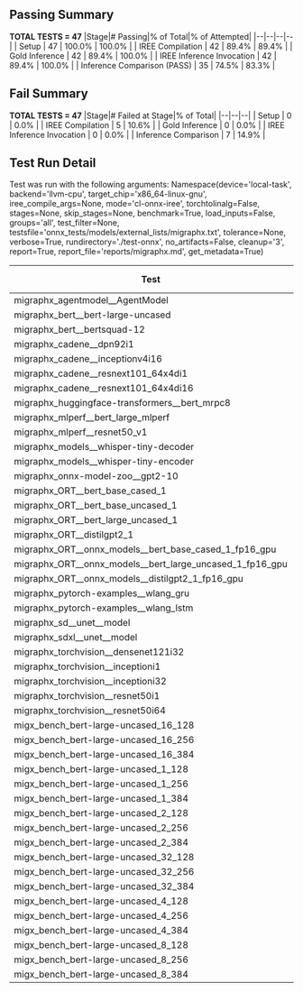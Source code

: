 ## Passing Summary

**TOTAL TESTS = 47**
|Stage|# Passing|% of Total|% of Attempted|
|--|--|--|--|
| Setup | 47 | 100.0% | 100.0% |
| IREE Compilation | 42 | 89.4% | 89.4% |
| Gold Inference | 42 | 89.4% | 100.0% |
| IREE Inference Invocation | 42 | 89.4% | 100.0% |
| Inference Comparison (PASS) | 35 | 74.5% | 83.3% |
## Fail Summary

**TOTAL TESTS = 47**
|Stage|# Failed at Stage|% of Total|
|--|--|--|
| Setup | 0 | 0.0% |
| IREE Compilation | 5 | 10.6% |
| Gold Inference | 0 | 0.0% |
| IREE Inference Invocation | 0 | 0.0% |
| Inference Comparison | 7 | 14.9% |
## Test Run Detail
Test was run with the following arguments:
Namespace(device='local-task', backend='llvm-cpu', target_chip='x86_64-linux-gnu', iree_compile_args=None, mode='cl-onnx-iree', torchtolinalg=False, stages=None, skip_stages=None, benchmark=True, load_inputs=False, groups='all', test_filter=None, testsfile='onnx_tests/models/external_lists/migraphx.txt', tolerance=None, verbose=True, rundirectory='./test-onnx', no_artifacts=False, cleanup='3', report=True, report_file='reports/migraphx.md', get_metadata=True)

| Test | Exit Status | Mean Benchmark Time (ms) | Notes |
|--|--|--|--|
| migraphx_agentmodel__AgentModel | compilation | None | |
| migraphx_bert__bert-large-uncased | PASS | 371.22887559235096 | |
| migraphx_bert__bertsquad-12 | compilation | None | |
| migraphx_cadene__dpn92i1 | PASS | 168.49044130908115 | |
| migraphx_cadene__inceptionv4i16 | PASS | 5614.239933590095 | |
| migraphx_cadene__resnext101_64x4di1 | PASS | 320.32252537707484 | |
| migraphx_cadene__resnext101_64x4di16 | PASS | 5809.475187212229 | |
| migraphx_huggingface-transformers__bert_mrpc8 | PASS | 474.82662089169025 | |
| migraphx_mlperf__bert_large_mlperf | Numerics | 414.88903760910034 | |
| migraphx_mlperf__resnet50_v1 | PASS | 320.645355929931 | |
| migraphx_models__whisper-tiny-decoder | PASS | 32.04781234715924 | |
| migraphx_models__whisper-tiny-encoder | Numerics | 189.83975880675845 | |
| migraphx_onnx-model-zoo__gpt2-10 | compilation | None | |
| migraphx_ORT__bert_base_cased_1 | PASS | 110.94478910995853 | |
| migraphx_ORT__bert_base_uncased_1 | PASS | 92.75159845128655 | |
| migraphx_ORT__bert_large_uncased_1 | PASS | 370.6138651404115 | |
| migraphx_ORT__distilgpt2_1 | PASS | 33.785774601974346 | |
| migraphx_ORT__onnx_models__bert_base_cased_1_fp16_gpu | Numerics | 86.22107468545437 | |
| migraphx_ORT__onnx_models__bert_large_uncased_1_fp16_gpu | Numerics | 263.805013977819 | |
| migraphx_ORT__onnx_models__distilgpt2_1_fp16_gpu | Numerics | 42.12965478223783 | |
| migraphx_pytorch-examples__wlang_gru | PASS | 96.80319080750148 | |
| migraphx_pytorch-examples__wlang_lstm | PASS | 46.16904439348162 | |
| migraphx_sd__unet__model | import_model | None | |
| migraphx_sdxl__unet__model | import_model | None | |
| migraphx_torchvision__densenet121i32 | PASS | 1468.6411134898663 | |
| migraphx_torchvision__inceptioni1 | PASS | 218.0746822721428 | |
| migraphx_torchvision__inceptioni32 | PASS | 5772.341477374236 | |
| migraphx_torchvision__resnet50i1 | PASS | 89.93011324976881 | |
| migraphx_torchvision__resnet50i64 | PASS | 5412.2093841433525 | |
| migx_bench_bert-large-uncased_16_128 | PASS | 2537.099865575631 | |
| migx_bench_bert-large-uncased_16_256 | PASS | 4135.098863393068 | |
| migx_bench_bert-large-uncased_16_384 | Numerics | 5810.242787003517 | |
| migx_bench_bert-large-uncased_1_128 | PASS | 160.97461494306722 | |
| migx_bench_bert-large-uncased_1_256 | PASS | 260.23162239127686 | |
| migx_bench_bert-large-uncased_1_384 | PASS | 411.84715554118156 | |
| migx_bench_bert-large-uncased_2_128 | PASS | 402.54749295612174 | |
| migx_bench_bert-large-uncased_2_256 | PASS | 654.036782681942 | |
| migx_bench_bert-large-uncased_2_384 | PASS | 809.108713020881 | |
| migx_bench_bert-large-uncased_32_128 | PASS | 5655.026250829299 | |
| migx_bench_bert-large-uncased_32_256 | PASS | 8369.744037588436 | |
| migx_bench_bert-large-uncased_32_384 | Numerics | 11325.480312108994 | |
| migx_bench_bert-large-uncased_4_128 | PASS | 720.8712709446748 | |
| migx_bench_bert-large-uncased_4_256 | PASS | 1079.8160185416539 | |
| migx_bench_bert-large-uncased_4_384 | PASS | 1499.6332513789337 | |
| migx_bench_bert-large-uncased_8_128 | PASS | 1286.606571326653 | |
| migx_bench_bert-large-uncased_8_256 | PASS | 2088.302181412776 | |
| migx_bench_bert-large-uncased_8_384 | PASS | 2885.179294894139 | |
